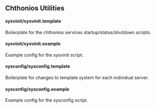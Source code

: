 ## Chthonios Utilities

#### sysvinit/sysvinit.template
Boilerplate for the chthonios services startup/status/shutdown scripts.

#### sysvinit/sysvinit.example
Example config for the sysvinit script.

#### sysconfig/sysconfig.template
Boilerplate for changes to template system for each individual server.

#### sysconfig/sysconfig.example
Example config for the sysconfig script.

